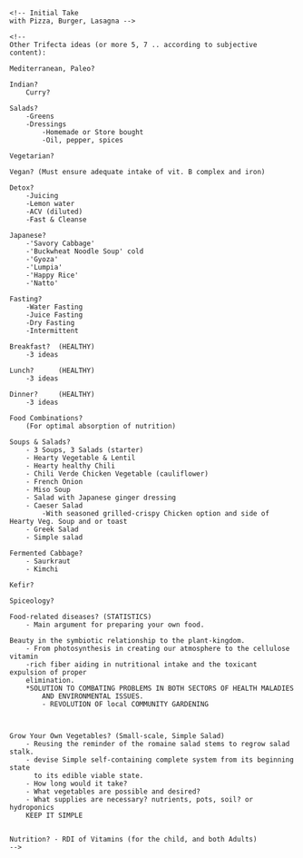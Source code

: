 <!-- 
    The Odin Recipe -->

    <!-- Initial Take
    with Pizza, Burger, Lasagna -->

    <!--
    Other Trifecta ideas (or more 5, 7 .. according to subjective content):

    Mediterranean, Paleo?

    Indian?
        Curry?

    Salads?
        -Greens
        -Dressings
            -Homemade or Store bought
            -Oil, pepper, spices

    Vegetarian?
        
    Vegan? (Must ensure adequate intake of vit. B complex and iron)

    Detox?
        -Juicing
        -Lemon water
        -ACV (diluted)
        -Fast & Cleanse
    
    Japanese?
        -'Savory Cabbage'
        -'Buckwheat Noodle Soup' cold
        -'Gyoza'
        -'Lumpia'
        -'Happy Rice'
        -'Natto'

    Fasting?
        -Water Fasting
        -Juice Fasting
        -Dry Fasting
        -Intermittent

    Breakfast?  (HEALTHY)
        -3 ideas

    Lunch?      (HEALTHY)
        -3 ideas

    Dinner?     (HEALTHY)
        -3 ideas

    Food Combinations?
        (For optimal absorption of nutrition)

    Soups & Salads?
        - 3 Soups, 3 Salads (starter)
        - Hearty Vegetable & Lentil
        - Hearty healthy Chili
        - Chili Verde Chicken Vegetable (cauliflower)
        - French Onion
        - Miso Soup
        - Salad with Japanese ginger dressing
        - Caeser Salad
            -With seasoned grilled-crispy Chicken option and side of Hearty Veg. Soup and or toast
        - Greek Salad
        - Simple salad  

    Fermented Cabbage?
        - Saurkraut
        - Kimchi

    Kefir?

    Spiceology?
    
    Food-related diseases? (STATISTICS)
        - Main argument for preparing your own food.

    Beauty in the symbiotic relationship to the plant-kingdom.
        - From photosynthesis in creating our atmosphere to the cellulose vitamin 
        -rich fiber aiding in nutritional intake and the toxicant expulsion of proper 
        elimination. 
        *SOLUTION TO COMBATING PROBLEMS IN BOTH SECTORS OF HEALTH MALADIES 
            AND ENVIRONMENTAL ISSUES.
            - REVOLUTION OF local COMMUNITY GARDENING

        

    Grow Your Own Vegetables? (Small-scale, Simple Salad)
        - Reusing the reminder of the romaine salad stems to regrow salad stalk.
        - devise Simple self-containing complete system from its beginning state
          to its edible viable state.
        - How long would it take?
        - What vegetables are possible and desired?
        - What supplies are necessary? nutrients, pots, soil? or hydroponics
        KEEP IT SIMPLE


    Nutrition? - RDI of Vitamins (for the child, and both Adults)
    -->
